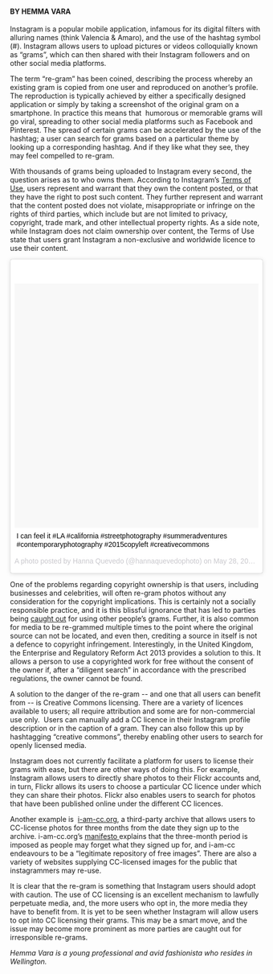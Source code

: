 <html><body><h4>BY HEMMA VARA</h4>

Instagram is a popular mobile application, infamous for its digital filters with alluring names (think Valencia &amp; Amaro), and the use of the hashtag symbol (#). Instagram allows users to upload pictures or videos colloquially known as “grams”, which can then shared with their Instagram followers and on other social media platforms.



The term “re-gram” has been coined, describing the process whereby an existing gram is copied from one user and reproduced on another’s profile. The reproduction is typically achieved by either a specifically designed application or simply by taking a screenshot of the original gram on a smartphone. In practice this means that  humorous or memorable grams will go viral, spreading to other social media platforms such as Facebook and Pinterest. The spread of certain grams can be accelerated by the use of the hashtag; a user can search for grams based on a particular theme by looking up a corresponding hashtag. And if they like what they see, they may feel compelled to re-gram.



With thousands of grams being uploaded to Instagram every second, the question arises as to who owns them. According to Instagram’s <a title="Instagram terms of use" href="https://help.instagram.com/478745558852511" target="_blank">Terms of Use</a>, users represent and warrant that they own the content posted, or that they have the right to post such content. They further represent and warrant that the content posted does not violate, misappropriate or infringe on the rights of third parties, which include but are not limited to privacy, copyright, trade mark, and other intellectual property rights. As a side note, while Instagram does not claim ownership over content, the Terms of Use state that users grant Instagram a non-exclusive and worldwide licence to use their content.

<blockquote class="instagram-media" style="background: #FFF; border: 0; border-radius: 3px; box-shadow: 0 0 1px 0 rgba(0,0,0,0.5),0 1px 10px 0 rgba(0,0,0,0.15); margin: 1px; max-width: 658px; padding: 0; width: calc(100% - 2px);" data-instgrm-captioned="" data-instgrm-version="4">

<div style="padding: 8px;">

<div style="background: #F8F8F8; line-height: 0; margin-top: 40px; padding: 50% 0; text-align: center; width: 100%;"></div>

<p style="margin: 8px 0 0 0; padding: 0 4px;"><a style="color: #000; font-family: Arial,sans-serif; font-size: 14px; font-style: normal; font-weight: normal; line-height: 17px; text-decoration: none; word-wrap: break-word;" href="https://instagram.com/p/3P20X2ylky/" target="_top">I can feel it #LA #california #streetphotography #summeradventures #contemporaryphotography #2015copyleft #creativecommons</a></p>

<p style="color: #c9c8cd; font-family: Arial,sans-serif; font-size: 14px; line-height: 17px; margin-bottom: 0; margin-top: 8px; overflow: hidden; padding: 8px 0 7px; text-align: center; text-overflow: ellipsis; white-space: nowrap;">A photo posted by Hanna Quevedo (@hannaquevedophoto) on <time style="font-family: Arial,sans-serif; font-size: 14px; line-height: 17px;" datetime="2015-05-29T01:41:19+00:00">May 28, 2015 at 6:41pm PDT</time></p>



</div></blockquote>

<script src="//platform.instagram.com/en_US/embeds.js" async="" defer></script>

One of the problems regarding copyright ownership is that users, including businesses and celebrities, will often re-gram photos without any consideration for the copyright implications. This is certainly not a socially responsible practice, and it is this blissful ignorance that has led to parties being <a title="Guardian article about Instagram" href="http://www.theguardian.com/technology/us-news-blog/2013/feb/05/instagram-users-fightback-stolen-photos" target="_blank">caught out</a> for using other people’s grams. Further, it is also common for media to be re-grammed multiple times to the point where the original source can not be located, and even then, crediting a source in itself is not a defence to copyright infringement. Interestingly, in the United Kingdom, the Enterprise and Regulatory Reform Act 2013 provides a solution to this. It allows a person to use a copyrighted work for free without the consent of the owner if, after a “diligent search” in accordance with the prescribed regulations, the owner cannot be found.



A solution to the danger of the re-gram -- and one that all users can benefit from -- is Creative Commons licensing. There are a variety of licences available to users; all require attribution and some are for non-commercial use only.  Users can manually add a CC licence in their Instagram profile description or in the caption of a gram. They can also follow this up by hashtagging “creative commons”, thereby enabling other users to search for openly licensed media.



Instagram does not currently facilitate a platform for users to license their grams with ease, but there are other ways of doing this. For example, Instagram allows users to directly share photos to their Flickr accounts and, in turn, Flickr allows its users to choose a particular CC licence under which they can share their photos. Flickr also enables users to search for photos that have been published online under the different CC licences.



Another example is  <a title="I Am CC" href="http://i-am-cc.org/" target="_blank">i-am-cc.org</a>, a third-party archive that allows users to CC-license photos for three months from the date they sign up to the archive. i-am-cc.org’s <a title="I Am CC Manifesto" href="http://i-am-cc.org/manifesto/" target="_blank">manifesto </a>explains that the three-month period is imposed as people may forget what they signed up for, and i-am-cc endeavours to be a “legitimate repository of free images”. There are also a variety of websites supplying CC-licensed images for the public that instagrammers may re-use.



It is clear that the re-gram is something that Instagram users should adopt with caution. The use of CC licensing is an excellent mechanism to lawfully perpetuate media, and, the more users who opt in, the more media they have to benefit from. It is yet to be seen whether Instagram will allow users to opt into CC licensing their grams. This may be a smart move, and the issue may become more prominent as more parties are caught out for irresponsible re-grams.



<em>Hemma Vara is <i>a young professional and avid fashionista who resides in Wellington.</i></em></body></html>